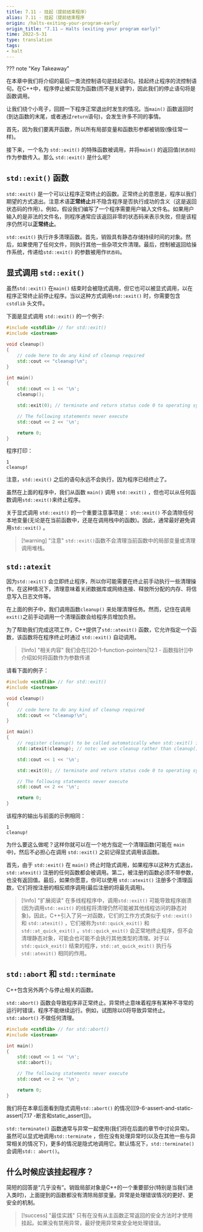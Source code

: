 ```yaml
---
title: 7.11 - 挂起（提前结束程序）
alias: 7.11 - 挂起（提前结束程序
origin: /halts-exiting-your-program-early/
origin_title: "7.11 — Halts (exiting your program early)"
time: 2022-5-31
type: translation
tags:
- halt
---
```


??? note "Key Takeaway"



在本章中我们将介绍的最后一类流控制语句是挂起语句。挂起终止程序的流控制语句。在C++中，程序停止被实现为函数(而不是关键字)，因此我们的停止语句将是函数调用。

让我们绕个小弯子，回顾一下程序正常退出时发生的情况。当`main()` 函数返回时(到达函数的末尾，或者通过`return`语句)，会发生许多不同的事情。

首先，因为我们要离开函数，所以所有局部变量和函数形参都被销毁(像往常一样)。

接下来，一个名为 `std::exit()` 的特殊函数被调用，并将`main()` 的返回值(`状态码`)作为参数传入。那么 `std::exit()` 是什么呢?

## `std::exit()` 函数

`std::exit()` 是一个可以让程序正常终止的函数。正常终止的意思是，程序以我们期望的方式退出。注意术语**正常终止**并不隐含程序是否执行成功的含义（这是返回状态码的作用）。例如，假设我们编写了一个程序需要用户输入文件名。如果用户输入的是非法的文件名，则程序通常应该返回非零的状态码来表示失败，但是该程序仍然可以**正常终止**。

`std::exit()` 执行许多清理函数。首先，销毁具有静态存储持续时间的对象。然后，如果使用了任何文件，则执行其他一些杂项文件清理。最后，控制被返回给操作系统，传递给`std::exit()` 的参数被用作`状态码`。

## 显式调用 `std::exit()` 

虽然`std::exit()` 在`main()` 结束时会被隐式调用，但它也可以被显式调用，以在程序正常终止前停止程序。当以这种方式调用`std::exit()` 时，你需要包含 `cstdlib` 头文件。

下面是显式调用 `std::exit()` 的一个例子:

```cpp
#include <cstdlib> // for std::exit()
#include <iostream>

void cleanup()
{
    // code here to do any kind of cleanup required
    std::cout << "cleanup!\n";
}

int main()
{
    std::cout << 1 << '\n';
    cleanup();

    std::exit(0); // terminate and return status code 0 to operating system

    // The following statements never execute
    std::cout << 2 << '\n';

    return 0;
}
```

程序打印：

```
1
cleanup!
```

注意，`std::exit()` 之后的语句永远不会执行，因为程序已经终止了。

虽然在上面的程序中，我们从函数 `main()` 调用 `std::exit()` ，但也可以从任何函数调用`std::exit()`来终止程序。

关于显式调用 `std::exit()` 的一个重要注意事项是： `std::exit()` 不会清除任何本地变量(无论是在当前函数中，还是在调用栈中的函数)。因此，通常最好避免调用`std::exit()` 。

> [!warning] "注意"
> `std::exit()`函数不会清理当前函数中的局部变量或清理调用堆栈。

## `std::atexit`

因为`std::exit()` 会立即终止程序，所以你可能需要在终止前手动执行一些清理操作。在这种情况下，清理意味着关闭数据库或网络连接、释放所分配的内存、将信息写入日志文件等。

在上面的例子中，我们调用函数`cleanup()` 来处理清理任务。然而，记住在调用`exit()`之前手动调用一个清理函数会给程序员增加负担。

为了帮助我们完成这项工作，C++提供了`std::atexit()` 函数，它允许指定一个函数，该函数将在程序终止时通过 `std::exit()` 自动调用。

> [!info] "相关内容"
> 我们会在[[20-1-function-pointers|12.1 - 函数指针]]中介绍如何将函数作为参数传递

请看下面的例子：

```cpp
#include <cstdlib> // for std::exit()
#include <iostream>

void cleanup()
{
    // code here to do any kind of cleanup required
    std::cout << "cleanup!\n";
}

int main()
{
    // register cleanup() to be called automatically when std::exit() is called
    std::atexit(cleanup); // note: we use cleanup rather than cleanup() since we're not making a function call to cleanup() right now

    std::cout << 1 << '\n';

    std::exit(0); // terminate and return status code 0 to operating system

    // The following statements never execute
    std::cout << 2 << '\n';

    return 0;
}
```

该程序的输出与前面的示例相同：

```
1
cleanup!
```

为什么要这么做呢？这样你就可以在一个地方指定一个清理函数(可能在 `main` 中)，然后不必担心在调用 `std::exit()` 之前记得显式调用该函数。

首先，由于 `std::exit()` 在 `main()` 终止时隐式调用，如果程序以这种方式退出，`std::atexit()` 注册的任何函数都会被调用。第二，被注册的函数必须不带参数，也没有返回值。最后，如果你愿意，你可以使用 `std::atexit()` 注册多个清理函数，它们将按注册的相反顺序调用(最后注册的将最先调用)。

> [!info] "扩展阅读"
> 在多线程程序中，调用`std::exit()` 可能导致程序崩溃(因为调用`std::exit()` 的线程将清理仍然可能被其他线程访问的静态对象)。因此，C++引入了另一对函数，它们的工作方式类似于 `std::exit()` 和 `std::atexit()` ，它们被称为`std::quick_exit()` 和 `std::at_quick_exit()` 。`std::quick_exit()` 会正常地终止程序，但不会清理静态对象，可能会也可能不会执行其他类型的清理。对于以`std::quick_exit()` 结束的程序，`std::at_quick_exit()` 执行与`std::atexit()` 相同的作用。

## `std::abort` 和 `std::terminate`

C++包含另外两个与停止相关的函数。

`std::abort()` 函数会导致程序非正常终止。异常终止意味着程序有某种不寻常的运行时错误，程序不能继续运行。例如，试图除以0将导致异常终止。`std::abort()` 不做任何清理。

```cpp
#include <cstdlib> // for std::abort()
#include <iostream>

int main()
{
    std::cout << 1 << '\n';
    std::abort();

    // The following statements never execute
    std::cout << 2 << '\n';

    return 0;
}
```

我们将在本章后面看到隐式调用`std::abort()` 的情况([[9-6-assert-and-static-assert|7.17 -断言和static_assert]])。

`std::terminate()` 函数通常与异常一起使用(我们将在后面的章节中讨论异常)。虽然可以显式地调用`std::terminate` ，但在没有处理异常时(以及在其他一些与异常相关的情况下)，更多的情况是隐式地调用它。默认情况下，`std::terminate()`会调用`std:: abort()`。

## 什么时候应该挂起程序？

简短的回答是“几乎没有”。销毁局部对象是C++的一个重要部分(特别是当我们进入类时)，上面提到的函数都没有清除局部变量。异常是处理错误情况的更好、更安全的机制。


> [!success] "最佳实践"
> 只有在没有从主函数正常返回的安全方法时才使用挂起。如果没有禁用异常，最好使用异常来安全地处理错误。